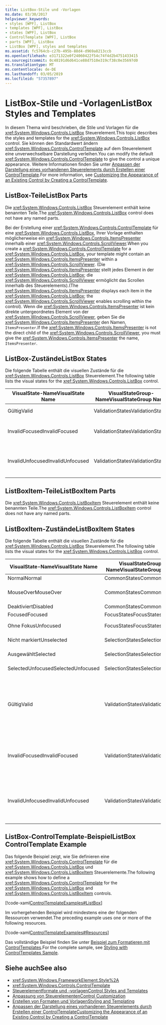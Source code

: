 ```yaml
---
title: ListBox-Stile und -Vorlagen
ms.date: 03/30/2017
helpviewer_keywords:
- styles [WPF], ListBox
- templates [WPF], ListBox
- states [WPF], ListBox
- ControlTemplate [WPF], ListBox
- parts [WPF], ListBox
- ListBox [WPF], styles and templates
ms.assetid: fc5764cb-c27b-495b-88d4-d969a8213ccb
ms.openlocfilehash: e3171322e0f24060422f54c74f4d2b4751433415
ms.sourcegitcommit: 0c48191d6d641ce88d7510e319cf38c0e35697d0
ms.translationtype: MT
ms.contentlocale: de-DE
ms.lasthandoff: 03/05/2019
ms.locfileid: "57357897"
---
```

# <a name="listbox-styles-and-templates"></a><span data-ttu-id="e14eb-102">ListBox-Stile und -Vorlagen</span><span class="sxs-lookup"><span data-stu-id="e14eb-102">ListBox Styles and Templates</span></span>
<span data-ttu-id="e14eb-103">In diesem Thema wird beschrieben, die Stile und Vorlagen für die <xref:System.Windows.Controls.ListBox> Steuerelement.</span><span class="sxs-lookup"><span data-stu-id="e14eb-103">This topic describes the styles and templates for the <xref:System.Windows.Controls.ListBox> control.</span></span> <span data-ttu-id="e14eb-104">Sie können den Standardwert ändern <xref:System.Windows.Controls.ControlTemplate> auf dem Steuerelement eine unverwechselbare Darstellung verleihen.</span><span class="sxs-lookup"><span data-stu-id="e14eb-104">You can modify the default <xref:System.Windows.Controls.ControlTemplate> to give the control a unique appearance.</span></span> <span data-ttu-id="e14eb-105">Weitere Informationen finden Sie unter [Anpassen der Darstellung eines vorhandenen Steuerelements durch Erstellen einer ControlTemplate](customizing-the-appearance-of-an-existing-control.md).</span><span class="sxs-lookup"><span data-stu-id="e14eb-105">For more information, see [Customizing the Appearance of an Existing Control by Creating a ControlTemplate](customizing-the-appearance-of-an-existing-control.md).</span></span>  
  
## <a name="listbox-parts"></a><span data-ttu-id="e14eb-106">ListBox-Teile</span><span class="sxs-lookup"><span data-stu-id="e14eb-106">ListBox Parts</span></span>  
 <span data-ttu-id="e14eb-107">Die <xref:System.Windows.Controls.ListBox> Steuerelement enthält keine benannten Teile.</span><span class="sxs-lookup"><span data-stu-id="e14eb-107">The <xref:System.Windows.Controls.ListBox> control does not have any named parts.</span></span>  
  
 <span data-ttu-id="e14eb-108">Bei der Erstellung einer <xref:System.Windows.Controls.ControlTemplate> für eine <xref:System.Windows.Controls.ListBox>, Ihrer Vorlage enthalten möglicherweise ein <xref:System.Windows.Controls.ItemsPresenter> innerhalb einer <xref:System.Windows.Controls.ScrollViewer>.</span><span class="sxs-lookup"><span data-stu-id="e14eb-108">When you create a <xref:System.Windows.Controls.ControlTemplate> for a <xref:System.Windows.Controls.ListBox>, your template might contain an <xref:System.Windows.Controls.ItemsPresenter> within a <xref:System.Windows.Controls.ScrollViewer>.</span></span> <span data-ttu-id="e14eb-109">(Die <xref:System.Windows.Controls.ItemsPresenter> stellt jedes Element in der <xref:System.Windows.Controls.ListBox>; die <xref:System.Windows.Controls.ScrollViewer> ermöglicht das Scrollen innerhalb des Steuerelements).</span><span class="sxs-lookup"><span data-stu-id="e14eb-109">(The <xref:System.Windows.Controls.ItemsPresenter> displays each item in the <xref:System.Windows.Controls.ListBox>; the <xref:System.Windows.Controls.ScrollViewer> enables scrolling within the control).</span></span>  <span data-ttu-id="e14eb-110">Wenn die <xref:System.Windows.Controls.ItemsPresenter> ist kein direkte untergeordnetes Element von der <xref:System.Windows.Controls.ScrollViewer>, geben Sie die <xref:System.Windows.Controls.ItemsPresenter> den Namen, `ItemsPresenter`.</span><span class="sxs-lookup"><span data-stu-id="e14eb-110">If the <xref:System.Windows.Controls.ItemsPresenter> is not the direct child of the <xref:System.Windows.Controls.ScrollViewer>, you must give the <xref:System.Windows.Controls.ItemsPresenter> the name, `ItemsPresenter`.</span></span>  
  
## <a name="listbox-states"></a><span data-ttu-id="e14eb-111">ListBox-Zustände</span><span class="sxs-lookup"><span data-stu-id="e14eb-111">ListBox States</span></span>  
 <span data-ttu-id="e14eb-112">Die folgende Tabelle enthält die visuellen Zustände für die <xref:System.Windows.Controls.ListBox> Steuerelement.</span><span class="sxs-lookup"><span data-stu-id="e14eb-112">The following table lists the visual states for the <xref:System.Windows.Controls.ListBox> control.</span></span>  
  
|<span data-ttu-id="e14eb-113">VisualState-Name</span><span class="sxs-lookup"><span data-stu-id="e14eb-113">VisualState Name</span></span>|<span data-ttu-id="e14eb-114">VisualStateGroup-Name</span><span class="sxs-lookup"><span data-stu-id="e14eb-114">VisualStateGroup Name</span></span>|<span data-ttu-id="e14eb-115">Beschreibung</span><span class="sxs-lookup"><span data-stu-id="e14eb-115">Description</span></span>|  
|-|-|-|  
|<span data-ttu-id="e14eb-116">Gültig</span><span class="sxs-lookup"><span data-stu-id="e14eb-116">Valid</span></span>|<span data-ttu-id="e14eb-117">ValidationStates</span><span class="sxs-lookup"><span data-stu-id="e14eb-117">ValidationStates</span></span>|<span data-ttu-id="e14eb-118">Das Steuerelement ist gültig.</span><span class="sxs-lookup"><span data-stu-id="e14eb-118">The control is valid.</span></span>|  
|<span data-ttu-id="e14eb-119">InvalidFocused</span><span class="sxs-lookup"><span data-stu-id="e14eb-119">InvalidFocused</span></span>|<span data-ttu-id="e14eb-120">ValidationStates</span><span class="sxs-lookup"><span data-stu-id="e14eb-120">ValidationStates</span></span>|<span data-ttu-id="e14eb-121">Das Steuerelement ist nicht gültig und besitzt den Fokus.</span><span class="sxs-lookup"><span data-stu-id="e14eb-121">The control is not valid and has focus.</span></span>|  
|<span data-ttu-id="e14eb-122">InvalidUnfocused</span><span class="sxs-lookup"><span data-stu-id="e14eb-122">InvalidUnfocused</span></span>|<span data-ttu-id="e14eb-123">ValidationStates</span><span class="sxs-lookup"><span data-stu-id="e14eb-123">ValidationStates</span></span>|<span data-ttu-id="e14eb-124">Das Steuerelement ist nicht gültig und besitzt keinen Fokus.</span><span class="sxs-lookup"><span data-stu-id="e14eb-124">The control is not valid and does not have focus.</span></span>|  
  
## <a name="listboxitem-parts"></a><span data-ttu-id="e14eb-125">ListBoxItem-Teile</span><span class="sxs-lookup"><span data-stu-id="e14eb-125">ListBoxItem Parts</span></span>  
 <span data-ttu-id="e14eb-126">Die <xref:System.Windows.Controls.ListBoxItem> Steuerelement enthält keine benannten Teile.</span><span class="sxs-lookup"><span data-stu-id="e14eb-126">The <xref:System.Windows.Controls.ListBoxItem> control does not have any named parts.</span></span>  
  
## <a name="listboxitem-states"></a><span data-ttu-id="e14eb-127">ListBoxItem-Zustände</span><span class="sxs-lookup"><span data-stu-id="e14eb-127">ListBoxItem States</span></span>  
 <span data-ttu-id="e14eb-128">Die folgende Tabelle enthält die visuellen Zustände für die <xref:System.Windows.Controls.ListBox> Steuerelement.</span><span class="sxs-lookup"><span data-stu-id="e14eb-128">The following table lists the visual states for the <xref:System.Windows.Controls.ListBox> control.</span></span>  
  
|<span data-ttu-id="e14eb-129">VisualState-Name</span><span class="sxs-lookup"><span data-stu-id="e14eb-129">VisualState Name</span></span>|<span data-ttu-id="e14eb-130">VisualStateGroup-Name</span><span class="sxs-lookup"><span data-stu-id="e14eb-130">VisualStateGroup Name</span></span>|<span data-ttu-id="e14eb-131">Beschreibung</span><span class="sxs-lookup"><span data-stu-id="e14eb-131">Description</span></span>|  
|-|-|-|  
|<span data-ttu-id="e14eb-132">Normal</span><span class="sxs-lookup"><span data-stu-id="e14eb-132">Normal</span></span>|<span data-ttu-id="e14eb-133">CommonStates</span><span class="sxs-lookup"><span data-stu-id="e14eb-133">CommonStates</span></span>|<span data-ttu-id="e14eb-134">Der Standardzustand</span><span class="sxs-lookup"><span data-stu-id="e14eb-134">The default state.</span></span>|  
|<span data-ttu-id="e14eb-135">MouseOver</span><span class="sxs-lookup"><span data-stu-id="e14eb-135">MouseOver</span></span>|<span data-ttu-id="e14eb-136">CommonStates</span><span class="sxs-lookup"><span data-stu-id="e14eb-136">CommonStates</span></span>|<span data-ttu-id="e14eb-137">Der Mauszeiger befindet sich auf dem Steuerelement.</span><span class="sxs-lookup"><span data-stu-id="e14eb-137">The mouse pointer is positioned over the control.</span></span>|  
|<span data-ttu-id="e14eb-138">Deaktiviert</span><span class="sxs-lookup"><span data-stu-id="e14eb-138">Disabled</span></span>|<span data-ttu-id="e14eb-139">CommonStates</span><span class="sxs-lookup"><span data-stu-id="e14eb-139">CommonStates</span></span>|<span data-ttu-id="e14eb-140">Das Element ist deaktiviert.</span><span class="sxs-lookup"><span data-stu-id="e14eb-140">The item is disabled.</span></span>|  
|<span data-ttu-id="e14eb-141">Focused</span><span class="sxs-lookup"><span data-stu-id="e14eb-141">Focused</span></span>|<span data-ttu-id="e14eb-142">FocusStates</span><span class="sxs-lookup"><span data-stu-id="e14eb-142">FocusStates</span></span>|<span data-ttu-id="e14eb-143">Das Element besitzt den Fokus.</span><span class="sxs-lookup"><span data-stu-id="e14eb-143">The item has focus.</span></span>|  
|<span data-ttu-id="e14eb-144">Ohne Fokus</span><span class="sxs-lookup"><span data-stu-id="e14eb-144">Unfocused</span></span>|<span data-ttu-id="e14eb-145">FocusStates</span><span class="sxs-lookup"><span data-stu-id="e14eb-145">FocusStates</span></span>|<span data-ttu-id="e14eb-146">Das Element besitzt den Fokus nicht.</span><span class="sxs-lookup"><span data-stu-id="e14eb-146">The item does not have focus.</span></span>|  
|<span data-ttu-id="e14eb-147">Nicht markiert</span><span class="sxs-lookup"><span data-stu-id="e14eb-147">Unselected</span></span>|<span data-ttu-id="e14eb-148">SelectionStates</span><span class="sxs-lookup"><span data-stu-id="e14eb-148">SelectionStates</span></span>|<span data-ttu-id="e14eb-149">Das Element ist nicht ausgewählt.</span><span class="sxs-lookup"><span data-stu-id="e14eb-149">The item is not selected.</span></span>|  
|<span data-ttu-id="e14eb-150">Ausgewählt</span><span class="sxs-lookup"><span data-stu-id="e14eb-150">Selected</span></span>|<span data-ttu-id="e14eb-151">SelectionStates</span><span class="sxs-lookup"><span data-stu-id="e14eb-151">SelectionStates</span></span>|<span data-ttu-id="e14eb-152">Das Element ist zurzeit ausgewählt.</span><span class="sxs-lookup"><span data-stu-id="e14eb-152">The item is currentlyplate selected.</span></span>|  
|<span data-ttu-id="e14eb-153">SelectedUnfocused</span><span class="sxs-lookup"><span data-stu-id="e14eb-153">SelectedUnfocused</span></span>|<span data-ttu-id="e14eb-154">SelectionStates</span><span class="sxs-lookup"><span data-stu-id="e14eb-154">SelectionStates</span></span>|<span data-ttu-id="e14eb-155">Das Element ist ausgewählt, besitzt jedoch keinen Fokus.</span><span class="sxs-lookup"><span data-stu-id="e14eb-155">The item is selected, but does not have focus.</span></span>|  
|<span data-ttu-id="e14eb-156">Gültig</span><span class="sxs-lookup"><span data-stu-id="e14eb-156">Valid</span></span>|<span data-ttu-id="e14eb-157">ValidationStates</span><span class="sxs-lookup"><span data-stu-id="e14eb-157">ValidationStates</span></span>|<span data-ttu-id="e14eb-158">Das Steuerelement verwendet die <xref:System.Windows.Controls.Validation> Klasse und die <xref:System.Windows.Controls.Validation.HasError%2A?displayProperty=nameWithType> angefügte Eigenschaft `false`.</span><span class="sxs-lookup"><span data-stu-id="e14eb-158">The control uses the <xref:System.Windows.Controls.Validation> class and the <xref:System.Windows.Controls.Validation.HasError%2A?displayProperty=nameWithType> attached property is `false`.</span></span>|  
|<span data-ttu-id="e14eb-159">InvalidFocused</span><span class="sxs-lookup"><span data-stu-id="e14eb-159">InvalidFocused</span></span>|<span data-ttu-id="e14eb-160">ValidationStates</span><span class="sxs-lookup"><span data-stu-id="e14eb-160">ValidationStates</span></span>|<span data-ttu-id="e14eb-161">Die <xref:System.Windows.Controls.Validation.HasError%2A?displayProperty=nameWithType> angefügte Eigenschaft `true` hat das Steuerelement den Fokus besitzt.</span><span class="sxs-lookup"><span data-stu-id="e14eb-161">The <xref:System.Windows.Controls.Validation.HasError%2A?displayProperty=nameWithType> attached property is `true` has the control has focus.</span></span>|  
|<span data-ttu-id="e14eb-162">InvalidUnfocused</span><span class="sxs-lookup"><span data-stu-id="e14eb-162">InvalidUnfocused</span></span>|<span data-ttu-id="e14eb-163">ValidationStates</span><span class="sxs-lookup"><span data-stu-id="e14eb-163">ValidationStates</span></span>|<span data-ttu-id="e14eb-164">Die <xref:System.Windows.Controls.Validation.HasError%2A?displayProperty=nameWithType> angefügte Eigenschaft `true` hat das Steuerelement keinen Fokus besitzt.</span><span class="sxs-lookup"><span data-stu-id="e14eb-164">The <xref:System.Windows.Controls.Validation.HasError%2A?displayProperty=nameWithType> attached property is `true` has the control does not have focus.</span></span>|  
  
## <a name="listbox-controltemplate-example"></a><span data-ttu-id="e14eb-165">ListBox-ControlTemplate-Beispiel</span><span class="sxs-lookup"><span data-stu-id="e14eb-165">ListBox ControlTemplate Example</span></span>  
 <span data-ttu-id="e14eb-166">Das folgende Beispiel zeigt, wie Sie definieren eine <xref:System.Windows.Controls.ControlTemplate> für die <xref:System.Windows.Controls.ListBox> und <xref:System.Windows.Controls.ListBoxItem> Steuerelemente.</span><span class="sxs-lookup"><span data-stu-id="e14eb-166">The following example shows how to define a <xref:System.Windows.Controls.ControlTemplate> for the <xref:System.Windows.Controls.ListBox> and <xref:System.Windows.Controls.ListBoxItem> controls.</span></span>  
  
 [!code-xaml[ControlTemplateExamples#ListBox](~/samples/snippets/csharp/VS_Snippets_Wpf/ControlTemplateExamples/CS/resources/listbox.xaml#listbox)]  
  
 <span data-ttu-id="e14eb-167">Im vorhergehenden Beispiel wird mindestens eine der folgenden Ressourcen verwendet.</span><span class="sxs-lookup"><span data-stu-id="e14eb-167">The preceding example uses one or more of the following resources.</span></span>  
  
 [!code-xaml[ControlTemplateExamples#Resources](~/samples/snippets/csharp/VS_Snippets_Wpf/ControlTemplateExamples/CS/resources/shared.xaml#resources)]  
  
 <span data-ttu-id="e14eb-168">Das vollständige Beispiel finden Sie unter [Beispiel zum Formatieren mit ControlTemplates](https://github.com/Microsoft/WPF-Samples/tree/master/Styles%20&%20Templates/IntroToStylingAndTemplating).</span><span class="sxs-lookup"><span data-stu-id="e14eb-168">For the complete sample, see [Styling with ControlTemplates Sample](https://github.com/Microsoft/WPF-Samples/tree/master/Styles%20&%20Templates/IntroToStylingAndTemplating).</span></span>  
  
## <a name="see-also"></a><span data-ttu-id="e14eb-169">Siehe auch</span><span class="sxs-lookup"><span data-stu-id="e14eb-169">See also</span></span>
- <xref:System.Windows.FrameworkElement.Style%2A>
- <xref:System.Windows.Controls.ControlTemplate>
- [<span data-ttu-id="e14eb-170">Steuerelementformate und -vorlagen</span><span class="sxs-lookup"><span data-stu-id="e14eb-170">Control Styles and Templates</span></span>](control-styles-and-templates.md)
- [<span data-ttu-id="e14eb-171">Anpassung von Steuerelementen</span><span class="sxs-lookup"><span data-stu-id="e14eb-171">Control Customization</span></span>](control-customization.md)
- [<span data-ttu-id="e14eb-172">Erstellen von Formaten und Vorlagen</span><span class="sxs-lookup"><span data-stu-id="e14eb-172">Styling and Templating</span></span>](styling-and-templating.md)
- [<span data-ttu-id="e14eb-173">Anpassen der Darstellung eines vorhandenen Steuerelements durch Erstellen einer ControlTemplate</span><span class="sxs-lookup"><span data-stu-id="e14eb-173">Customizing the Appearance of an Existing Control by Creating a ControlTemplate</span></span>](customizing-the-appearance-of-an-existing-control.md)
